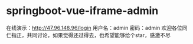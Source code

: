 # springboot-vue-iframe-admin
在线演示：http://47.96.148.96/login
用户名：admin
密码：admin
欢迎各位同仁指正，共同讨论，如果觉得还过得去，也希望能够给个star，感激不尽
